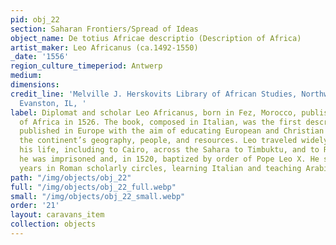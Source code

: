 ```yaml
---
pid: obj_22
section: Saharan Frontiers/Spread of Ideas
object_name: De totius Africae descriptio (Description of Africa)
artist_maker: Leo Africanus (ca.1492-1550)
_date: '1556'
region_culture_timeperiod: Antwerp
medium: 
dimensions: 
credit_line: 'Melville J. Herskovits Library of African Studies, Northwestern University,
  Evanston, IL, '
label: Diplomat and scholar Leo Africanus, born in Fez, Morocco, published his Description
  of Africa in 1526. The book, composed in Italian, was the first description of Africa
  published in Europe with the aim of educating European and Christian audiences about
  the continent’s geography, people, and resources. Leo traveled widely throughout
  his life, including to Cairo, across the Sahara to Timbuktu, and to Rome. In Rome
  he was imprisoned and, in 1520, baptized by order of Pope Leo X. He spent the following
  years in Roman scholarly circles, learning Italian and teaching Arabic.
path: "/img/objects/obj_22"
full: "/img/objects/obj_22_full.webp"
small: "/img/objects/obj_22_small.webp"
order: '21'
layout: caravans_item
collection: objects
---
```

